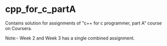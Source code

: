 # cpp_for_c_partA
Contains solution for assignments of "c++ for c programmer, part A" course on Coursera.

Note:- Week 2 and Week 3 has a single combined assignment.
